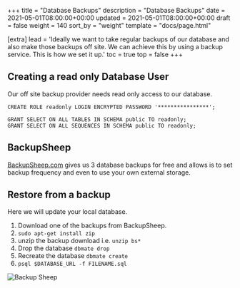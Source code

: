 +++
title = "Database Backups"
description = "Database Backups"
date = 2021-05-01T08:00:00+00:00
updated = 2021-05-01T08:00:00+00:00
draft = false
weight = 140
sort_by = "weight"
template = "docs/page.html"

[extra]
lead = 'Ideally we want to take regular backups of our database and also make those backups off site. We can achieve this by using a backup service. This is how we set it up.'
toc = true
top = false
+++

## Creating a read only Database User

Our off site backup provider needs read only access to our database.

```
CREATE ROLE readonly LOGIN ENCRYPTED PASSWORD '****************';
```

```
GRANT SELECT ON ALL TABLES IN SCHEMA public TO readonly;
GRANT SELECT ON ALL SEQUENCES IN SCHEMA public TO readonly;
```

## BackupSheep

[BackupSheep.com](https://backupsheep.com) gives us 3 database backups for free and allows is to set backup frequency and even to use your own external storage.

## Restore from a backup

Here we will update your local database.

1. Download one of the backups from BackupSheep.
1. `sudo apt-get install zip`
1. unzip the backup download i.e. `unzip bs*`
1. Drop the database `dbmate drop`
1. Recreate the database `dbmate create`
1. `psql $DATABASE_URL -f FILENAME.sql`

![Backup Sheep](/backup-sheep.png)